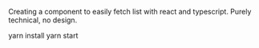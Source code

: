 Creating a component to easily fetch list with react and typescript.
Purely technical, no design.

yarn install
yarn start